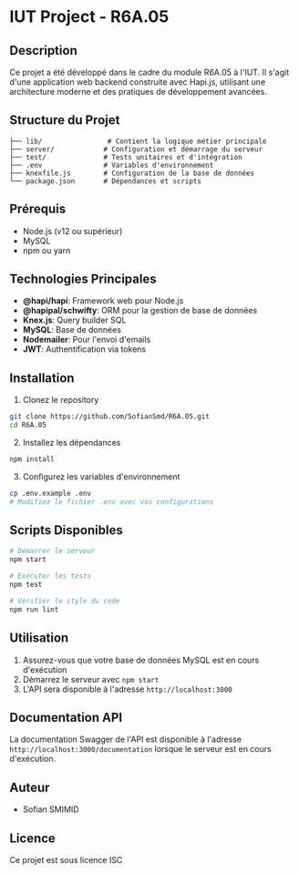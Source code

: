 # IUT Project - R6A.05

## Description
Ce projet a été développé dans le cadre du module R6A.05 à l'IUT. Il s'agit d'une application web backend construite avec Hapi.js, utilisant une architecture moderne et des pratiques de développement avancées.

## Structure du Projet
```
├── lib/                # Contient la logique métier principale
├── server/            # Configuration et démarrage du serveur
├── test/              # Tests unitaires et d'intégration
├── .env               # Variables d'environnement
├── knexfile.js        # Configuration de la base de données
└── package.json       # Dépendances et scripts
```

## Prérequis
- Node.js (v12 ou supérieur)
- MySQL
- npm ou yarn

## Technologies Principales
- **@hapi/hapi**: Framework web pour Node.js
- **@hapipal/schwifty**: ORM pour la gestion de base de données
- **Knex.js**: Query builder SQL
- **MySQL**: Base de données
- **Nodemailer**: Pour l'envoi d'emails
- **JWT**: Authentification via tokens

## Installation
1. Clonez le repository
```bash
git clone https://github.com/SofianSmd/R6A.05.git
cd R6A.05
```

2. Installez les dépendances
```bash
npm install
```

3. Configurez les variables d'environnement
```bash
cp .env.example .env
# Modifiez le fichier .env avec vos configurations
```

## Scripts Disponibles
```bash
# Démarrer le serveur
npm start

# Exécuter les tests
npm test

# Vérifier le style du code
npm run lint
```

## Utilisation
1. Assurez-vous que votre base de données MySQL est en cours d'exécution
2. Démarrez le serveur avec `npm start`
3. L'API sera disponible à l'adresse `http://localhost:3000`

## Documentation API
La documentation Swagger de l'API est disponible à l'adresse `http://localhost:3000/documentation` lorsque le serveur est en cours d'exécution.

## Auteur
- Sofian SMIMID

## Licence
Ce projet est sous licence ISC
